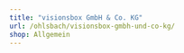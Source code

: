 ```yaml
---
title: "visionsbox GmbH & Co. KG‎"
url: /ohlsbach/visionsbox-gmbh-und-co-kg/
shop: Allgemein
---
```

